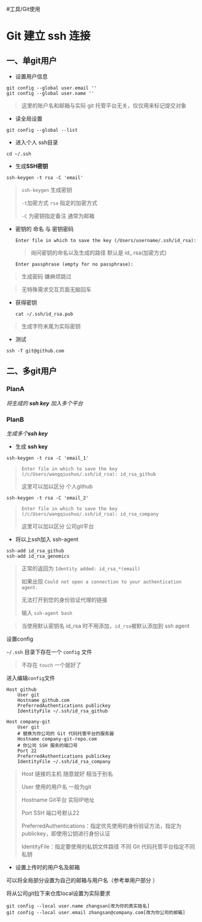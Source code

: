#工具/Git使用
# Git 建立 ssh 连接

## 一、单git用户

- 设置用户信息

```
git config --global user.email ''
git config --global user.name ''
```

> 这里的账户名和邮箱与实际 git 托管平台无关，仅仅用来标记提交对象

- 读全局设置

```
git config --global --list
```

- 进入个人 ssh目录

```
cd ~/.ssh
```

- 生成**SSH密钥**

```
ssh-keygen -t rsa -C 'email'
```

>   `ssh-keygen` 生成密钥 
>
> `-t`加密方式    `rsa` 指定的加密方式
>
> `-C` 为密钥指定备注 通常为邮箱

* 密钥的 命名 与 密钥密码

  ```
  Enter file in which to save the key (/Users/username/.ssh/id_rsa):
  ```

  > 询问密钥的命名以及生成的路径 默认是 id_ rsa(加密方式)

  ```
  Enter passphrase (empty for no passphrase):
  ```

 > 生成密码 嫌麻烦跳过

> 无特殊需求交互页面无脑回车 

* 获得密钥

  ```
  cat ~/.ssh/id_rsa.pub
  ```

 > 生成字符末尾为实际密钥

* 测试
```
ssh -T git@github.com
```
## 二、多git用户

### PlanA

*将生成的 **ssh key** 加入多个平台*

### PlanB  

_生成多个**ssh key**_

* 生成 **ssh key**

```
ssh-keygen -t rsa -C 'email_1'
```

> ```
> Enter file in which to save the key (/c/Users/wangqiushuo/.ssh/id_rsa): id_rsa_github
> ```
>
> 这里可以加以区分 个人github

```
ssh-keygen -t rsa -C 'email_2'
```

> ```
> Enter file in which to save the key (/c/Users/wangqiushuo/.ssh/id_rsa): id_rsa_company
> ```
>
> 这里可以加以区分  公司git平台

* 将以上ssh加入 ssh-agent

```
ssh-add id_rsa_github
ssh-add id_rsa_genomics
```

> 正常的返回为 `Identity added: id_rsa_*(email)`
>
> 如果出现 `Could not open a connection to your authentication agent.`
>
> 无法打开到您的身份验证代理的链接
>
> 输入 `ssh-agent bash`

> 当使用默认密钥名 id_rsa 时不用添加，`id_rsa`被默认添加到 ssh agent

设置config

`~/.ssh` 目录下存在一个 `config` 文件 

> 不存在 `touch` 一个就好了

进入编辑`config`文件

```
Host github
    User git
    Hostname github.com
    PreferredAuthentications publickey
    IdentityFile ~/.ssh/id_rsa_github

Host company-git
    User git
    # 替换为你公司的 Git 代码托管平台的服务器
    Hostname company-git-repo.com
    # 你公司 SSH 服务的端口号
    Port 22
    PreferredAuthentications publickey
    IdentityFile ~/.ssh/id_rsa_company
```

>Host 链接的主机 随意就好 相当于别名
>
>User 使用的用户名 一般为git
>
>Hostname Git平台 实际IP地址
>
>Port SSH 端口号默认22
>
>PreferredAuthentications：指定优先使用的身份验证方法，指定为publickey，即使用公钥进行身份认证
>
>IdentityFile：指定要使用的私钥文件路径 不同 Git 代码托管平台指定不同私钥

* 设置上传时的用户名及邮箱

可以将全局部分设置为自己的邮箱与用户名（参考单用户部分 ）

将从公司git拉下来仓库local设置为实际要求

```
git config --local user.name zhangsan[改为你的真实姓名]
git config --local user.email zhangsan@company.com[改为你公司的邮箱]
```


